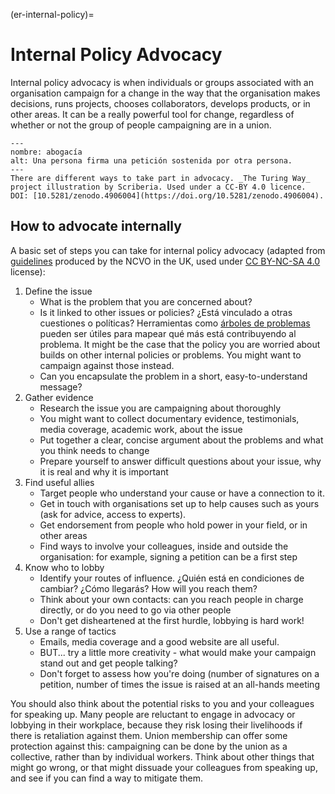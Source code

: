 (er-internal-policy)=
# Internal Policy Advocacy

Internal policy advocacy is when individuals or groups associated with an organisation campaign for a change in the way that the organisation makes decisions, runs projects, chooses collaborators, develops products, or in other areas. It can be a really powerful tool for change, regardless of whether or not the group of people campaigning are in a union.

```{figure} ../figures/advocacy.jpg
---
nombre: abogacía
alt: Una persona firma una petición sostenida por otra persona.
---
There are different ways to take part in advocacy. _The Turing Way_ project illustration by Scriberia. Used under a CC-BY 4.0 licence. DOI: [10.5281/zenodo.4906004](https://doi.org/10.5281/zenodo.4906004).
```

## How to advocate internally
A basic set of steps you can take for internal policy advocacy (adapted from [guidelines](https://knowhow.ncvo.org.uk/how-to/how-to-run-effective-campaigns) produced by the NCVO in the UK, used under [CC BY-NC-SA 4.0](https://creativecommons.org/licenses/by-nc-sa/4.0/) license):
1. Define the issue
    - What is the problem that you are concerned about?
    - Is it linked to other issues or policies? ¿Está vinculado a otras cuestiones o políticas? Herramientas como [árboles de problemas](https://www.odi.org/publications/5258-planning-tools-problem-tree-analysis) pueden ser útiles para mapear qué más está contribuyendo al problema. It might be the case that the policy you are worried about builds on other internal policies or problems. You might want to campaign against those instead.
    - Can you encapsulate the problem in a short, easy-to-understand message?
2. Gather evidence
    - Research the issue you are campaigning about thoroughly
    - You might want to collect documentary evidence, testimonials, media coverage, academic work, about the issue
    - Put together a clear, concise argument about the problems and what you think needs to change
    - Prepare yourself to answer difficult questions about your issue, why it is real and why it is important
3. Find useful allies
    - Target people who understand your cause or have a connection to it.
    - Get in touch with organisations set up to help causes such as yours (ask for advice, access to experts).
    - Get endorsement from people who hold power in your field, or in other areas
    - Find ways to involve your colleagues, inside and outside the organisation: for example, signing a petition can be a first step
4. Know who to lobby
    - Identify your routes of influence. ¿Quién está en condiciones de cambiar? ¿Cómo llegarás? How will you reach them?
    - Think about your own contacts: can you reach people in charge directly, or do you need to go via other people
    - Don't get disheartened at the first hurdle, lobbying is hard work!
5. Use a range of tactics
    - Emails, media coverage and a good website are all useful.
    - BUT... try a little more creativity - what would make your campaign stand out and get people talking?
    - Don't forget to assess how you're doing (number of signatures on a petition, number of times the issue is raised at an all-hands meeting

You should also think about the potential risks to you and your colleagues for speaking up. Many people are reluctant to engage in advocacy or lobbying in their workplace, because they risk losing their livelihoods if there is retaliation against them. Union membership can offer some protection against this: campaigning can be done by the union as a collective, rather than by individual workers. Think about other things that might go wrong, or that might dissuade your colleagues from speaking up, and see if you can find a way to mitigate them. 







